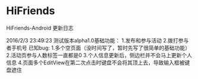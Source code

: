# HiFriends
HiFriends-Android
更新日志

2016/2/3 23:49:23
测试版本alpha1.0基础功能：
1.发布和参与活动
2.拨打参与者手机号
已知bug:
1.多个空页面（没时间写了，暂时先写了很简单的基础功能）
2.活动页参与人数标签一直都是0
3.个人信息更新后，侧边栏并不会马上更新个人信息
4.页面多个EditView在第二次点击时键盘不会将其顶上去，导致输入框被键盘遮住
